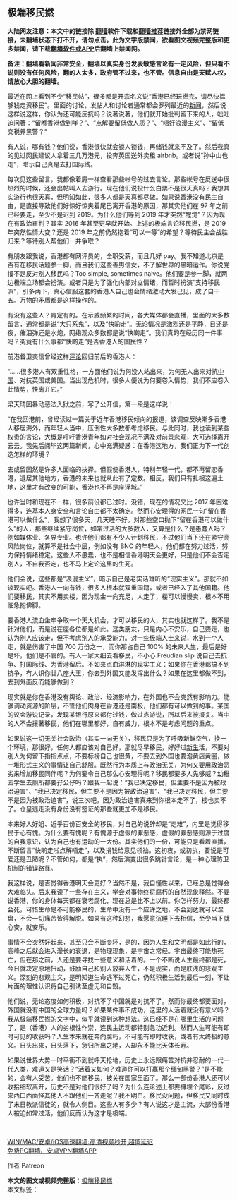 <h2>极端移民撚</h2> <p class="notice"><b>大陆网友注意：本文中的链接除 <a href="https://github.com/bannedbook/fanqiang" >翻墙</a>软件下载和<a href="https://github.com/killgcd/justmysocks/blob/master/README.md">翻墙推荐</a>链接外全部为禁网链接，未翻墙状态下打不开，请勿点击。此为文字版禁闻，欲看图文视频完整版和更多禁闻，请下载<a href="https://github.com/bannedbook/fanqiang">翻墙软件或APP</a>后翻墙上禁闻网。</p><p>备注：翻墙看新闻非常安全，翻墙以真实身份发表敏感言论有一定风险，但只看不说则没有任何风险，翻的人太多，政府管不过来，也不管。信息自由是天赋人权，请放心大胆的翻墙。</b></p>  <div class="entry">  <p>最近在网上看到不少“移民帖”，很多都是开宗名义说“香港已经玩撚完，请尽快揾够钱走资移民”。里面的讨论，发帖人和讨论者通常都会罗列最近的<span class='wp_keywordlink_affiliate'><a href="https://www.bannedbook.org/" title="新闻">新闻</a></span>，然后说这样说这样，你认为还可能反抗吗？说著说著，他们就开始批判留下来的人，咄咄迫问著：“留喺香港做到咩？”、“点解要留低做人质？”、“唔好浪漫主义”、“留低交税养黑警？”</p> <p>有人说，哪有钱？他们说，香港很快就会锁人锁钱，再储钱就来不及了。然后我真的见过网民建议人拿着三几万港元，投奔英国送外卖租 airbnb。或者说“孙中山也走”，暗示自己真是去打国际线。</p> <p>每次见这些留言，我都像着魔一样查看那些帐号的过去言论。那些帐号在反送中很热烈的时候，还会出帖叫人去游行。现在他们说投什么白票不是很天真吗？我想其实游行也很天真，但明知如此，很多人都是天真都尽做。如果说香港没有民主自由，是直接导致他们好惊好惊夹着尾巴离开香港的原因，那其实他们在 97 年之前已经要走，至少不是迟到 2019。为什么他们等到 2019 年才突然“醒觉”？因为现在有政治审判？其实 2016 年甚至更早就开始。上述的极端言论移民撚，是 2019 年突然性情大变？还是 2019 年之前仍然抱着“可以一等”的希望？等待民主会战胜归来？等待别人帮他们一并争取？</p> <p>有朋友跟我说，香港都有网评员的，全职受薪，而且几好 pay。我不知道北京是否有在移民话题参一脚，而且我们这些善男信女，不了解世界的黑暗运作。你说党报不是反对别人移民吗？Too simple, sometimes naive。他们要是参一脚，就两边极端立场都会扮演。或者只是为了强化内部对立情绪，而暂时扮演“支持移民派”，引多两下，真心信服这套的香港人自己也会情绪激动大发己见，成了自干五。万物的矛盾都是这样操作的。</p> <p>有没有这些人？肯定有的。在示威频繁的时间，各大媒体都会直播，里面的大多数留言，通常都是说“大只系鬼”，以及“快啲走”。无论情况是激烈还是平静，日还是夜，催泪弹还是水炮，网络观众多数都是说“快啲走”。我们真的在经历同一件事吗？究竟有什么事都“快啲走”是否香港人的国民性？</p>  <p>前港督卫奕信曾经这样<span class='wp_keywordlink_affiliate'><a href="https://www.bannedbook.org/bnews/comments/" title="新闻评论" target="_blank">评论</a></span>回归前后的香港人：</p> <p>“……很多港人有双重性格，一方面他们说为何没人站出来，为何无人出来对抗<span class='wp_keywordlink_affiliate'><a href="https://www.bannedbook.org/" title="中国" target="_blank">中国</a></span>、对抗英国或美国。当出现危机时，很多人便说为何要卷入情势，我们不应卷入此情势，快离开它。”</p> <p>梁天琦因暴动恶法入狱之前，写了公开信，第一段是这样说：</p> <p>“在我回港前，曾经读过一篇关于近年香港移民倾向的报道，该调查反映渐多香港人移居海外，而年轻人当中，压倒性大多数都考虑移民。与此同时，我也读到某些权贵的言论，大概是呼吁香港青年如对社会现况不满及对前景悲观，大可选择离开云云。我先后阅毕这两篇新闻，心中充满疑惑：在香港这地方，我们正为下一代创造怎样的环境？</p> <p>去或留固然是许多人面临的抉择。但假使香港人，特别年轻一代，都不再留恋香港，退居其他地方，香港的未来也就从此有了定数。相反，我们只有扎根这遍土地，这里才有改变的可能，香港也不再是座浮城。”</p>  <p>也许当时和现在不一样，很多前设都已过时。没错，现在的情况又比 2017 年困难得多，连基本人身安全和言论自由都不太确定。然而心安理得的网民一句“留在香港可以做什么”，我想了很多天，几天睡不好。对那些空口抛下“留在香港可以做什么”的人，那些继续紧守岗位，如常过活的大多数人，又算是什么？是愚蠢人吗？例如媒体业、各界专业。也许他们都有不少人计划移民，不过他们当下还在紧守高风险岗位，就算不是社会中层，例如没有 BNO 的年轻人，他们都在努力过活，努力保持情绪稳定。这些人不愚蠢，也不是相信香港明天会更好，只是他们不会否定别人，不自我否定，也不马上定论这里的生死。</p> <p>他们会说，这些都是“浪漫主义”，暗示自己是老实话难听的“现实主义”。那就不如谈现实吧。香港人一向有钱，很多人根本就双重国籍，或者已经入了其他国籍。他们要移民，其实不用卖楼，因为现金一向充足，人走了，楼可以慢慢卖，根本不用临急抱佛脚。</p> <p>要香港人流血坐牢争取一个天大机会，才可以移民的人，其实也就这样了。我不是针对他们，而是说在座各位都是如此。这类朋友，只是内心不安乐，自己要走，也认为别人应该走，但不考虑别人的承受能力。对一些极端人士来说，水到一个人走，就是伤害了中国 700 万份之一，而你那占自己 100% 的未来人生，最后是好是坏，他们是不管的。有人一家大细去看移民，不小心 Freudian slip 说自己去抗争、打国际线、为香港留后。不如来点血淋淋的现实主义：如果你在香港都搞不到抗争，冇人识你廿八座大王，你去到外国又能发挥出什么？如果在这里都做不到，去到外面反而能够做到？</p> <p>现实就是你在香港没有舆论、政治、经济影响力，在外国也不会突然有影响力。能够调动资源的阶层，不管他们肉身在香港还是南极，他们都有可以做到的事。某国的议会游说记录，发现某银行原来都付过钱，做过点游说，所以后来被报复。当中的人不会攘著移民，他们在哪里都好，自有威力，根本不是考虑问题的重点。</p> <p>如果说这一切无关社会政治（其实一向无关），移民只是为了呼吸新鲜空气，换一个环境，那很好，任何人都应该对自己好，那就尽早移民，好好过<span class='wp_keywordlink'><a href="https://www.bannedbook.org/forum2/topic1642.html" title="正见网《新生》" target="_blank">新生</a></span>活，不要对别人为何留下指指点点，不要标榜自己也很黄，不要去到外国也要泡黄店黄圈，做一堆形式主义的事情让自己舒服。既然行为本质上与政治无关，为何又要用政治恶劣来增加移民同伴呢？为何要令自己那么心安理得呢？移民都要多人先够威？幼稚园学生去厕所都要孖公仔吗？跟我一起说：“我已决定移民，但主要不是因为被政治迫害”、“我已决定移民，但主要不是因为被政治迫害”、“我已决定移民，但主要不是因为被政治迫害”，说三次吧。因为政治迫害真来到你根本走不了，楼也卖不了。仓皇逃走没有身份没有签证的那些就更加不是移民。</p>  <p>本来好人好姐、近乎百份百安全的移民，对自己的说辞却是“走难”，内里是觉得移民于心有愧。为什么要有愧呢？有愧源于虚假的罪恶感，虚假的罪恶感则源于过度的自我意识，认为自己也有运动的一大份。其实他们的一份，可能只是看着直播，不断留言“快啲走啦点解唔走”，以及捐钱给意见领袖。这初衷，或初执，要说是可爱还是丑陋呢？不管如何，都是“执”，然后演变出很多跳针言论，是一种心理防卫机制的错误路径。</p> <p>我这样说，是否觉得香港明天会更好？当然不是，我自懂性以来，已经总是觉得会大难临头。后来我读了一些存在主义，学会对事物终将腐朽的自然现象释然。不要说香港，你的身体每天都在衰老腐化，现在总是比不上以前。你怎样努力，最终都会死，可惜生命是不可能移民的，生命中没有一个应许之地，不会到达就可以涅盘，不会一切痛苦皆得解脱。如果有这种幻想，我愿意沉睡下去相信，至少当下就心安，就安乐。</p> <p>事情不会突然好起来，甚至只会不断变坏，是的，因为人生和文明都是如此行的，高峰之后就会进入漫长的衰退，是物理现象，是宇宙之常经。宇宙最终可能热死亡，但在那之前，人还是要寻找一些意义和活着的。一个不断说人生最终都是死，今日就决定原地扭动，鼓励自己和别人放弃人生，不是现实，而是肤浅的悲观主义。深刻的悲观主义，是明知道生命逃不过死亡，仍然积极生活到最后一刻，不让片面的理性认识将自己引诱至虚无和自毁。</p> <p>他们说，无论态度如何积极，对抗不了中国就是对抗不了。然而你最终都要面对，外国就没有中国的全球力量吗？如果某件事不成功，这里的人活着就没有意义吗？我从极端移民撚的文字中，似乎就读到这种想法。这已经不是在哪里生活的问题了，是（香港）人的劣根性作崇，连民主运动都特别急功近利。然而人生可能有即时可见的收获吗？人生本来就在奔向腐朽，不可能有即时收获，或者有太终极的意义。日头出来，日头落下，急归所出之地，人却永不能比天体长寿。</p> <p>如果说世界大势一时平衡不到就呼天抢地，历史上永远跟痛苦对抗并忍耐的一代一代人类，难道又是笑话？“活着又如何？难道你可以打赢那个缅甸黑警？”是不能的，会有人受苦。他们也不能移民，被关在国家里面了。那么一部份香港人还可以收拾细软离开，历史不是对他们很好了吗？为什么连论述上都要攞埋个尾彩，反过来西口西面怪其他人不跟他们一齐走呢？我不明白。移民没问题，但移民又同时成了末日教派信徒的，就令人侧目。这些人有多少？有人说这才是主流，大部份香港人被迫如常过活，他们反而认为这才是极端。</p>  <p> </p> <p class="texttj"> <a href="https://github.com/bannedbook/fanqiang/wiki/V2ray%E6%9C%BA%E5%9C%BA" target="_blank">WIN/MAC/安卓/iOS高速翻墙:高清视频秒开,超低延迟</a><br/> <a href="https://github.com/bannedbook/fanqiang/wiki/%E7%A6%81%E9%97%BB%E7%BD%91%E5%AE%89%E5%8D%93%E7%BF%BB%E5%A2%99%E6%96%B0%E9%97%BBAPP" target="_blank">免费PC翻墙、安卓VPN翻墙APP</a></p><p>作者 Patreon</p><a name='sharetosocial'></a>       <div><b>本文的图文或视频完整版</b>：<a href='https://www.bannedbook.org/bnews/comments/20210424/1533017.html'>极端移民撚</a></div>  </div><!--END ENTRY--> <div class="postfooter"> <div>本文标签：</div>  </div><!--END POSTFOOTER--> 
